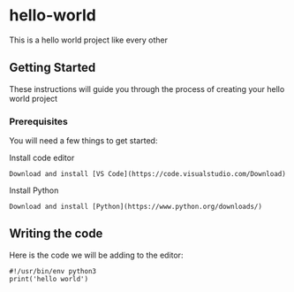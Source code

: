 # hello-world

This is a hello world project like every other

## Getting Started

These instructions will guide you through the process of creating your hello world project

### Prerequisites

You will need a few things to get started:

Install code editor
```
Download and install [VS Code](https://code.visualstudio.com/Download)
```

Install Python

```
Download and install [Python](https://www.python.org/downloads/)
```

## Writing the code

Here is the code we will be adding to the editor:

```
#!/usr/bin/env python3
print('hello world')
```